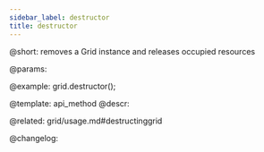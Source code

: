 ```yaml
---
sidebar_label: destructor
title: destructor
---          
```


@short: removes a Grid instance and releases occupied resources


@params:




@example:
grid.destructor();


@template: api_method
@descr:

@related: grid/usage.md#destructinggrid



@changelog:


